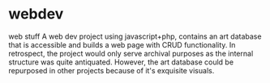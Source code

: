 # webdev
web stuff
A web dev project using javascript+php, contains an art database that is accessible and builds a web page with CRUD functionality. In retrospect, the project would only serve archival purposes as the internal structure was quite antiquated. However, the art database could be repurposed in other projects because of it's exquisite visuals. 
